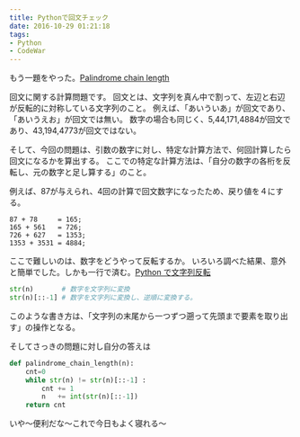 ```yaml
---
title: Pythonで回文チェック
date: 2016-10-29 01:21:18
tags:
- Python
- CodeWar
---
```

もう一題をやった。[Palindrome chain length](https://www.codewars.com/kata/palindrome-chain-length/python)

回文に関する計算問題です。
回文とは、文字列を真ん中で割って、左辺と右辺が反転的に対称している文字列のこと。
例えば、「あいういあ」が回文であり、「あいうえお」が回文では無い。
数字の場合も同じく、5,44,171,4884が回文であり、43,194,4773が回文ではない。

そして、今回の問題は、引数の数字に対し、特定な計算方法で、何回計算したら回文になるかを算出する。
ここでの特定な計算方法は、「自分の数字の各桁を反転し、元の数字と足し算する」のこと。

例えば、87が与えられ、4回の計算で回文数字になったため、戻り値を４にする。

```
87 + 78     = 165; 
165 + 561   = 726; 
726 + 627   = 1353; 
1353 + 3531 = 4884;
```
<!-- more -->

ここで難しいのは、数字をどうやって反転するか。
いろいろ調べた結果、意外と簡単でした。しかも一行で済む。[Python で文字列反転](http://d.hatena.ne.jp/redcat_prog/20111104/1320395840)

```python
str(n)       # 数字を文字列に変換
str(n)[::-1] # 数字を文字列に変換し、逆順に変換する。
```
このような書き方は、「文字列の末尾から一つずつ遡って先頭まで要素を取り出す」の操作となる。

そしてさっきの問題に対し自分の答えは
```python
def palindrome_chain_length(n):
    cnt=0
    while str(n) != str(n)[::-1] :
        cnt += 1
        n   += int(str(n)[::-1])
    return cnt
```

いや〜便利だな〜これで今日もよく寝れる〜


